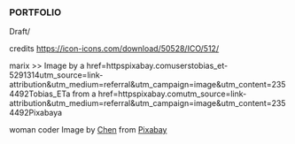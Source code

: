 ### PORTFOLIO


Draft/

credits
https://icon-icons.com/download/50528/ICO/512/ 

marix >> Image by a href=httpspixabay.comuserstobias_et-5291314utm_source=link-attribution&amp;utm_medium=referral&amp;utm_campaign=image&amp;utm_content=2354492Tobias_ETa from a href=httpspixabay.comutm_source=link-attribution&amp;utm_medium=referral&amp;utm_campaign=image&amp;utm_content=2354492Pixabaya


woman coder Image by <a href="https://pixabay.com/users/chenspec-7784448/?utm_source=link-attribution&amp;utm_medium=referral&amp;utm_campaign=image&amp;utm_content=5888934">Chen</a> from <a href="https://pixabay.com//?utm_source=link-attribution&amp;utm_medium=referral&amp;utm_campaign=image&amp;utm_content=5888934">Pixabay</a>
